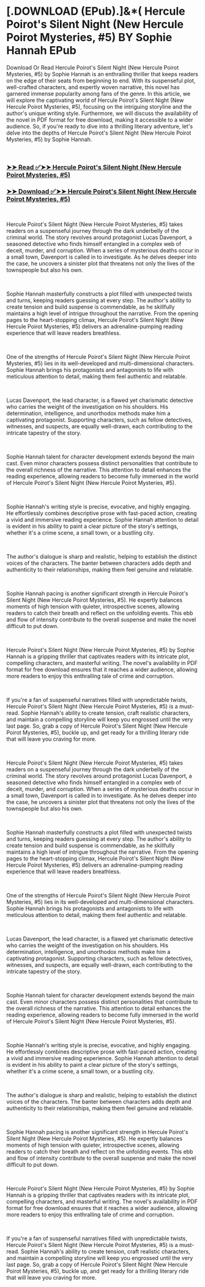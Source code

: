 # [.DOWNLOAD (EPub).]&*( Hercule Poirot's Silent Night (New Hercule Poirot Mysteries, #5) BY Sophie Hannah EPub

<p>Download Or Read Hercule Poirot's Silent Night (New Hercule Poirot Mysteries, #5) by Sophie Hannah is an enthralling thriller that keeps readers on the edge of their seats from beginning to end. With its suspenseful plot, well-crafted characters, and expertly woven narrative, this novel has garnered immense popularity among fans of the genre. In this article, we will explore the captivating world of Hercule Poirot's Silent Night (New Hercule Poirot Mysteries, #5), focusing on the intriguing storyline and the author's unique writing style. Furthermore, we will discuss the availability of the novel in PDF format for free download, making it accessible to a wider audience. So, if you're ready to dive into a thrilling literary adventure, let's delve into the depths of Hercule Poirot's Silent Night (New Hercule Poirot Mysteries, #5) by Sophie Hannah.</p>
<p>&nbsp;</p>

### [➤➤ Read ✅➤➤ Hercule Poirot's Silent Night (New Hercule Poirot Mysteries, #5)](https://thehelpfulbooks.blogspot.com/id/70240437)

### [➤➤ Download ✅➤➤ Hercule Poirot's Silent Night (New Hercule Poirot Mysteries, #5)](https://thehelpfulbooks.blogspot.com/id/70240437)

<p>&nbsp;</p>
<p>Hercule Poirot's Silent Night (New Hercule Poirot Mysteries, #5) takes readers on a suspenseful journey through the dark underbelly of the criminal world. The story revolves around protagonist Lucas Davenport, a seasoned detective who finds himself entangled in a complex web of deceit, murder, and corruption. When a series of mysterious deaths occur in a small town, Davenport is called in to investigate. As he delves deeper into the case, he uncovers a sinister plot that threatens not only the lives of the townspeople but also his own.</p>
<p>&nbsp;</p>
<p>Sophie Hannah masterfully constructs a plot filled with unexpected twists and turns, keeping readers guessing at every step. The author's ability to create tension and build suspense is commendable, as he skillfully maintains a high level of intrigue throughout the narrative. From the opening pages to the heart-stopping climax, Hercule Poirot's Silent Night (New Hercule Poirot Mysteries, #5) delivers an adrenaline-pumping reading experience that will leave readers breathless.</p>
<p>&nbsp;</p>
<p>One of the strengths of Hercule Poirot's Silent Night (New Hercule Poirot Mysteries, #5) lies in its well-developed and multi-dimensional characters. Sophie Hannah brings his protagonists and antagonists to life with meticulous attention to detail, making them feel authentic and relatable.</p>
<p>&nbsp;</p>
<p>Lucas Davenport, the lead character, is a flawed yet charismatic detective who carries the weight of the investigation on his shoulders. His determination, intelligence, and unorthodox methods make him a captivating protagonist. Supporting characters, such as fellow detectives, witnesses, and suspects, are equally well-drawn, each contributing to the intricate tapestry of the story.</p>
<p>&nbsp;</p>
<p>Sophie Hannah talent for character development extends beyond the main cast. Even minor characters possess distinct personalities that contribute to the overall richness of the narrative. This attention to detail enhances the reading experience, allowing readers to become fully immersed in the world of Hercule Poirot's Silent Night (New Hercule Poirot Mysteries, #5).</p>
<p>&nbsp;</p>
<p>Sophie Hannah's writing style is precise, evocative, and highly engaging. He effortlessly combines descriptive prose with fast-paced action, creating a vivid and immersive reading experience. Sophie Hannah attention to detail is evident in his ability to paint a clear picture of the story's settings, whether it's a crime scene, a small town, or a bustling city.</p>
<p>&nbsp;</p>
<p>The author's dialogue is sharp and realistic, helping to establish the distinct voices of the characters. The banter between characters adds depth and authenticity to their relationships, making them feel genuine and relatable.</p>
<p>&nbsp;</p>
<p>Sophie Hannah pacing is another significant strength in Hercule Poirot's Silent Night (New Hercule Poirot Mysteries, #5). He expertly balances moments of high tension with quieter, introspective scenes, allowing readers to catch their breath and reflect on the unfolding events. This ebb and flow of intensity contribute to the overall suspense and make the novel difficult to put down.</p>
<p>&nbsp;</p>
<p>Hercule Poirot's Silent Night (New Hercule Poirot Mysteries, #5) by Sophie Hannah is a gripping thriller that captivates readers with its intricate plot, compelling characters, and masterful writing. The novel's availability in PDF format for free download ensures that it reaches a wider audience, allowing more readers to enjoy this enthralling tale of crime and corruption.</p>
<p>&nbsp;</p>
<p>If you're a fan of suspenseful narratives filled with unpredictable twists, Hercule Poirot's Silent Night (New Hercule Poirot Mysteries, #5) is a must-read. Sophie Hannah's ability to create tension, craft realistic characters, and maintain a compelling storyline will keep you engrossed until the very last page. So, grab a copy of Hercule Poirot's Silent Night (New Hercule Poirot Mysteries, #5), buckle up, and get ready for a thrilling literary ride that will leave you craving for more.</p>
<p>&nbsp;</p>
<p>Hercule Poirot's Silent Night (New Hercule Poirot Mysteries, #5) takes readers on a suspenseful journey through the dark underbelly of the criminal world. The story revolves around protagonist Lucas Davenport, a seasoned detective who finds himself entangled in a complex web of deceit, murder, and corruption. When a series of mysterious deaths occur in a small town, Davenport is called in to investigate. As he delves deeper into the case, he uncovers a sinister plot that threatens not only the lives of the townspeople but also his own.</p>
<p>&nbsp;</p>
<p>Sophie Hannah masterfully constructs a plot filled with unexpected twists and turns, keeping readers guessing at every step. The author's ability to create tension and build suspense is commendable, as he skillfully maintains a high level of intrigue throughout the narrative. From the opening pages to the heart-stopping climax, Hercule Poirot's Silent Night (New Hercule Poirot Mysteries, #5) delivers an adrenaline-pumping reading experience that will leave readers breathless.</p>
<p>&nbsp;</p>
<p>One of the strengths of Hercule Poirot's Silent Night (New Hercule Poirot Mysteries, #5) lies in its well-developed and multi-dimensional characters. Sophie Hannah brings his protagonists and antagonists to life with meticulous attention to detail, making them feel authentic and relatable.</p>
<p>&nbsp;</p>
<p>Lucas Davenport, the lead character, is a flawed yet charismatic detective who carries the weight of the investigation on his shoulders. His determination, intelligence, and unorthodox methods make him a captivating protagonist. Supporting characters, such as fellow detectives, witnesses, and suspects, are equally well-drawn, each contributing to the intricate tapestry of the story.</p>
<p>&nbsp;</p>
<p>Sophie Hannah talent for character development extends beyond the main cast. Even minor characters possess distinct personalities that contribute to the overall richness of the narrative. This attention to detail enhances the reading experience, allowing readers to become fully immersed in the world of Hercule Poirot's Silent Night (New Hercule Poirot Mysteries, #5).</p>
<p>&nbsp;</p>
<p>Sophie Hannah's writing style is precise, evocative, and highly engaging. He effortlessly combines descriptive prose with fast-paced action, creating a vivid and immersive reading experience. Sophie Hannah attention to detail is evident in his ability to paint a clear picture of the story's settings, whether it's a crime scene, a small town, or a bustling city.</p>
<p>&nbsp;</p>
<p>The author's dialogue is sharp and realistic, helping to establish the distinct voices of the characters. The banter between characters adds depth and authenticity to their relationships, making them feel genuine and relatable.</p>
<p>&nbsp;</p>
<p>Sophie Hannah pacing is another significant strength in Hercule Poirot's Silent Night (New Hercule Poirot Mysteries, #5). He expertly balances moments of high tension with quieter, introspective scenes, allowing readers to catch their breath and reflect on the unfolding events. This ebb and flow of intensity contribute to the overall suspense and make the novel difficult to put down.</p>
<p>&nbsp;</p>
<p>Hercule Poirot's Silent Night (New Hercule Poirot Mysteries, #5) by Sophie Hannah is a gripping thriller that captivates readers with its intricate plot, compelling characters, and masterful writing. The novel's availability in PDF format for free download ensures that it reaches a wider audience, allowing more readers to enjoy this enthralling tale of crime and corruption.</p>
<p>&nbsp;</p>
<p>If you're a fan of suspenseful narratives filled with unpredictable twists, Hercule Poirot's Silent Night (New Hercule Poirot Mysteries, #5) is a must-read. Sophie Hannah's ability to create tension, craft realistic characters, and maintain a compelling storyline will keep you engrossed until the very last page. So, grab a copy of Hercule Poirot's Silent Night (New Hercule Poirot Mysteries, #5), buckle up, and get ready for a thrilling literary ride that will leave you craving for more.</p>
<p>&nbsp;</p>
